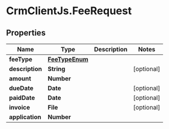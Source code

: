# CrmClientJs.FeeRequest

## Properties

Name | Type | Description | Notes
------------ | ------------- | ------------- | -------------
**feeType** | [**FeeTypeEnum**](FeeTypeEnum.md) |  | 
**description** | **String** |  | [optional] 
**amount** | **Number** |  | 
**dueDate** | **Date** |  | [optional] 
**paidDate** | **Date** |  | [optional] 
**invoice** | **File** |  | [optional] 
**application** | **Number** |  | 


